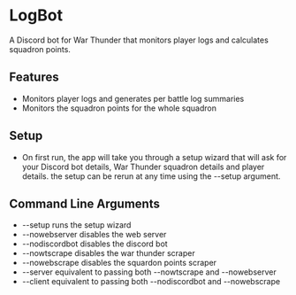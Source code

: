 # LogBot

A Discord bot for War Thunder that monitors player logs and calculates squadron points.

## Features

- Monitors player logs and generates per battle log summaries
- Monitors the squadron points for the whole squadron

## Setup

- On first run, the app will take you through a setup wizard that will ask for your Discord bot details, War Thunder squadron details and player details.
the setup can be rerun at any time using the --setup argument.

## Command Line Arguments

- --setup runs the setup wizard
- --nowebserver disables the web server
- --nodiscordbot disables the discord bot
- --nowtscrape disables the war thunder scraper
- --nowebscrape disables the squardon points scraper
- --server equivalent to passing both --nowtscrape and --nowebserver
- --client equivalent to passing both --nodiscordbot and --nowebscrape
 
